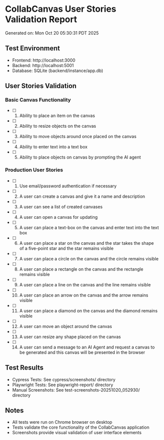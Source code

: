 # CollabCanvas User Stories Validation Report

Generated on: Mon Oct 20 05:30:31 PDT 2025

## Test Environment
- Frontend: http://localhost:3000
- Backend: http://localhost:5001
- Database: SQLite (backend/instance/app.db)

## User Stories Validation

### Basic Canvas Functionality
- [ ] 1. Ability to place an item on the canvas
- [ ] 2. Ability to resize objects on the canvas
- [ ] 3. Ability to move objects around once placed on the canvas
- [ ] 4. Ability to enter text into a text box
- [ ] 5. Ability to place objects on canvas by prompting the AI agent

### Production User Stories
- [ ] 1. Use email/password authentication if necessary
- [ ] 2. A user can create a canvas and give it a name and description
- [ ] 3. A user can see a list of created canvases
- [ ] 4. A user can open a canvas for updating
- [ ] 5. A user can place a text-box on the canvas and enter text into the text box
- [ ] 6. A user can place a star on the canvas and the star takes the shape of a five-point star and the star remains visible
- [ ] 7. A user can place a circle on the canvas and the circle remains visible
- [ ] 8. A user can place a rectangle on the canvas and the rectangle remains visible
- [ ] 9. A user can place a line on the canvas and the line remains visible
- [ ] 10. A user can place an arrow on the canvas and the arrow remains visible
- [ ] 11. A user can place a diamond on the canvas and the diamond remains visible
- [ ] 12. A user can move an object around the canvas
- [ ] 13. A user can resize any shape placed on the canvas
- [ ] 14. A user can send a message to an AI Agent and request a canvas to be generated and this canvas will be presented in the browser

## Test Results
- Cypress Tests: See cypress/screenshots/ directory
- Playwright Tests: See playwright-report/ directory
- Manual Screenshots: See test-screenshots-20251020_052930/ directory

## Notes
- All tests were run on Chrome browser on desktop
- Tests validate the core functionality of the CollabCanvas application
- Screenshots provide visual validation of user interface elements
